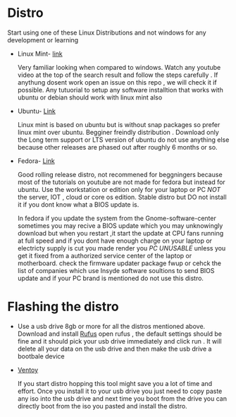 # Distro 

Start using one of these Linux Distributions and not windows for any development or learning 

- Linux Mint- [link](https://linuxmint.com/edition.php?id=305)

  Very familiar looking when compared to windows.
  Watch any youtube video at the top of the search result and follow the steps carefully . If anythung dosent work open an issue on this repo , we will check it if possible.
  Any tutuorial to setup any software installtion that works with ubuntu or debian should work with linux mint also

- Ubuntu- [Link](https://ubuntu.com/download/desktop)

  Linux mint is based on ubuntu but is without snap packages so prefer linux mint over ubuntu.
  Begginer freindly distribution .
  Download only the Long term support or LTS version of ubuntu do not use anything else because other releases are phased out after roughly 6 months or so.

- Fedora- [Link](https://fedoraproject.org/)
  
  
  Good rolling release distro, not recommened for beggningers because most of the tutorials on youtube are not made for fedora but instead for ubuntu. Use the workstation or edition only for your laptop or PC *NOT* the server, IOT , cloud or core os edition. Stable distro but DO not install it if you dont know what a BIOS update is.

  In fedora if you update the system from the Gnome-software-center sometimes you may recive a BIOS update which you may unknowingly download but when you restart ,it start the update at CPU fans running at full speed and if you dont have enough charge on your laptop or electricty supply is cut you made render you *PC UNUSABLE* unless you get it fixed from a authorized service center of the laptop or motherboard.
  check the firmware updater package fwup or cehck the list of companies which use Insyde software soultions to send BIOS update and if your PC brand is mentioned do not use this distro.  

# Flashing the distro 

- Use a usb drive 8gb or more for all the distros mentioned above.
  Download and install [Rufus](https://rufus.ie/) 
  open rufus , the default settings should be fine and it should pick your usb drive immediately and click run . It will delete all your data on the usb drive and then make the usb drive a bootbale device 

- [Ventoy](https://www.ventoy.net/en/download.html) 
  
  If you start distro hopping this tool might save you a lot of time and effort.
  Once you install it to your usb drive you just need to copy paste any iso into the usb drive and next time you boot from the drive you can directly boot from the iso you pasted and install the distro. 

